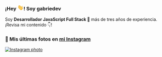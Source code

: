 <h3>¡Hey <img src="https://raw.githubusercontent.com/ABSphreak/ABSphreak/master/gifs/Hi.gif" width="20px" decondig="async">! Soy gabriedev</h3>

<p>Soy <strong>Desarrollador JavaScript Full Stack 🚀</strong> más de tres años de experiencia.<br />¡Revisa mi contenido 👇!</p>

### 📸 Mis últimas fotos en [mi Instagram](https://instagram.com/gabrie.dev)


<a href='https://instagram.com/p/Cv6eAqrMram' target='_blank'>
  <img width='20%' src='https://scontent-lcy1-1.cdninstagram.com/v/t51.2885-15/366568772_3716802325264295_5811111414507500755_n.jpg?stp=dst-jpg_e15&_nc_ht=scontent-lcy1-1.cdninstagram.com&_nc_cat=111&_nc_ohc=eZx9I76qooIAX8DYfQI&edm=APU89FABAAAA&ccb=7-5&oh=00_AfAHV8ghZstE-uZB-yCBC3q3WOC2p5ffYWjqVgoOyqwuPA&oe=64E00DB0&_nc_sid=bc0c2c' alt='Instagram photo' />
</a>
